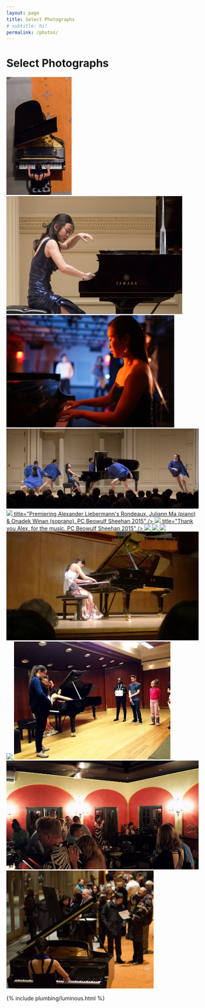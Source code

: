 ```yaml
---
layout: page
title: Select Photographs
# subtitle: hi!
permalink: /photos/
---
```


Select Photographs
=========

<div class="photo-ribbon" >

  <a class="gallerey-image"
    href="https://static.hackartscience.com/juliannma/photos/0.jpg">
    <img src="/media/0.jpg"
          title="Prelude to Evgeny Kissin, NJPAC. PC Brian Santich 2014" />
  </a>
  <a class="gallerey-image"
    href="https://static.hackartscience.com/juliannma/photos/carnegie.jpg">
    <img src="/media/carnegie.jpg"
          title="Debut @ Carnegie. PC Jennifer Taylor 2017" />
  </a>
  <a class="gallerey-image"
    href="https://static.hackartscience.com/juliannma/photos/seas_shoot.jpg">
    <img  src="/media/seas_shoot.jpg"
          title="SEAS photoshoot. PC <a href='https://ilia.hackartscience.com'>Ilia Lebedev</a> 2016"/>
  </a>
  <a class="gallerey-image"
    href="https://static.hackartscience.com/juliannma/photos/carnegie_dancers.jpg">
    <img src="/media/carnegie_dancers.jpg"
          title="SEAS @ Carnegie. PC Jennifer Taylor 2017" />
  </a>
  <a class="gallerey-image"
    href="https://static.hackartscience.com/juliannma/photos/1.jpg">
    <img src="https://static.hackartscience.com/juliannma/photos/1.jpg" />
          title="Premiering Alexander Liebermann's Rondeaux. Juliann Ma (piano) & Onadek Winan (soprano). PC Beowulf Sheehan 2015" />
  </a>
  <a class="gallerey-image"
    href="https://static.hackartscience.com/juliannma/photos/2.jpg">
    <img src="https://static.hackartscience.com/juliannma/photos/2.jpg" />
          title="Thank you Alex, for the music. PC Beowulf Sheehan 2015" />
  </a>
  <a class="gallerey-image"
    href="https://static.hackartscience.com/juliannma/photos/3.jpg">
    <img src="https://static.hackartscience.com/juliannma/photos/3.jpg" />
  </a>
  <a class="gallerey-image"
     href="https://static.hackartscience.com/juliannma/photos/4.jpg">
    <img src="https://static.hackartscience.com/juliannma/photos/4.jpg" />
  </a>
  <a class="gallerey-image"
     href="https://static.hackartscience.com/juliannma/photos/5.jpg">
    <img src="https://static.hackartscience.com/juliannma/photos/5.jpg" />
  </a>
  <a class="gallerey-image"
     href="https://static.hackartscience.com/juliannma/photos/6.jpg">
    <img src="/media/6.jpg" />
  </a>
  <a class="gallerey-image"
     href="https://static.hackartscience.com/juliannma/photos/7.jpg">
    <img src="https://static.hackartscience.com/juliannma/photos/7.jpg" />
  </a>
  <a class="gallerey-image"
     href="https://static.hackartscience.com/juliannma/photos/8.jpg">
    <img src="/media/8.jpg" />
  </a>
  <a class="gallerey-image"
     href="https://static.hackartscience.com/juliannma/photos/9.jpg">
    <img src="/media/9.jpg" />
  </a>
  <a class="gallerey-image"
     href="https://static.hackartscience.com/juliannma/photos/10.jpg">
    <img src="/media/10.jpg" />
  </a>
</div>

{% include plumbing/luminous.html %}

<script>
  var luminous_gallerey_options = {
    // Whether pressing the arrow keys should move to the next/previous slide.
    arrowNavigation: true,
  };

  var luminous_options = {
    // Prefix for generated element class names (e.g. `my-ns` will
    // result in classes such as `my-ns-lightbox`. Default `lum-`
    // prefixed classes will always be added as well.
    namespace: null,
    // Which attribute to pull the lightbox image source from.
    sourceAttribute: 'href',
    // Captions can be a literal string, or a function that receives the Luminous instance's trigger element as an argument and returns a string. Supports HTML, so use caution when dealing with user input.
    caption: function(trigger) {
          return trigger.querySelector('img').getAttribute('title');
        },
    // The event to listen to on the _trigger_ element: triggers opening.
    openTrigger: 'click',
    // The event to listen to on the _lightbox_ element: triggers closing.
    closeTrigger: '',
    // Allow closing by pressing escape.
    closeWithEscape: true,
    // Automatically close when the page is scrolled.
    closeOnScroll: true,
    // A selector defining what to append the lightbox element to.
    appendToSelector: 'body',
    // If present (and a function), this will be called
    // whenever the lightbox is opened.
    onOpen: null,
    // If present (and a function), this will be called
    // whenever the lightbox is closed.
    onClose: null,
    // When true, adds the `imgix-fluid` class to the `img`
    // inside the lightbox. See https://github.com/imgix/imgix.js
    // for more information.
    includeImgixJSClass: false,
    // Add base styles to the page. See the "Theming"
    // section of README.md for more information.
    injectBaseStyles: true,
  };

  new LuminousGallery(document.querySelectorAll('.gallerey-image'), luminous_gallerey_options, luminous_options);
</script>
